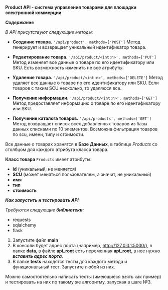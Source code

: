 **Product API - система управления товарами для площадки электронной коммерции**


***Содержание***

_В API присутствуют следующие методы:_
* **Создание товара.** `'/api/product', methods=['POST']` 
Метод генерирует и возвращает уникальный идентификатор товара.

* **Редактирование товара.** `'/api/product/<int:n>', methods=['PUT']` 
Метод изменяет все данные о товаре по его идентификатору или SKU. Есть возможность изменить не все атрибуты.

* **Удаление товара.** `'/api/product/<int:n>', methods=['DELETE']` 
Метод удаляет все данные о товаре по его идентификатору или SKU. Если товаров с таким SCU несколько, то удаляюся все.

* **Получение информации.** `'/api/product/<int:n>', methods=['GET']` 
Метод предоставляет информацию о товаре по его идентификатору или SKU.

* **Получение каталога товаров.** `'/api/products', methods=['GET']` 
Метод возвращает список всех добавленных товаров из базы данных списками по 10 элементов. 
Возможна фильтрация товаров по scu, имени, типу и стоимости.


Все данные о товарах хранятся в **Базе Данных**, в таблице _Products_ со столбцом для каждого атрибута класса товара.

**Класс товара** `Products` имеет атрибуты:
* **id** (уникальный, не меняется)
* **SCU** (может меняться пользователем, а значит, не уникальный)
* **имя**
* **тип**
* **стоимость**


***Как запустить и тестировать API***

_Требуются следующие **библиотеки**:_
* requests
* sqlalchemy
* flask

1. Запустите файл **main**
2. В консоли будет адрес порта (например, http://127.0.0.1:5000/), в папке **data**, в файле **api_root** есть переменная **api_root**, в нее нужно _**вставить адрес порта**_.
3. В папке **tests** находятся тесты для каждого метода и функциональный тест. Запустите любой из них.

Можно самостоятельно написать тесты (имеющиеся взять как пример) и тестировать на них по такому же алгоритму, запуская в шаге №3.




 